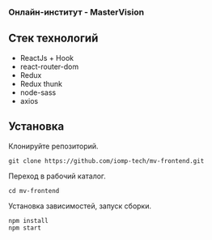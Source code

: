 ### Онлайн-институт - MasterVision

## Стек технологий

* ReactJs + Hook
* react-router-dom
* Redux
* Redux thunk
* node-sass
* axios

## Установка
Клонируйте репозиторий.
```
git clone https://github.com/iomp-tech/mv-frontend.git
```

Переход в рабочий каталог.
```
cd mv-frontend
```

Установка зависимостей, запуск сборки.
```
npm install
npm start
```
